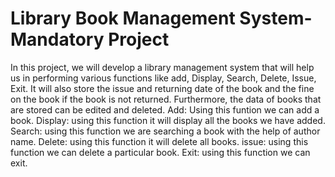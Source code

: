 # Library Book Management System-Mandatory Project
In this project, we will develop a library management system that will help us in performing various functions like add, Display, Search, Delete, Issue, Exit.
It will also store the issue and returning date of the book and the fine on the book if the book is not returned. Furthermore, the data of books that are stored can be edited and deleted.
Add: Using this funtion we can add a book.
Display: using this function it will display all the books we have added.
Search: using this function we are searching a book with the help of author name.
Delete: using this function it will delete all books.
issue: using this function we can delete a particular book.
Exit: using this function we can exit.
